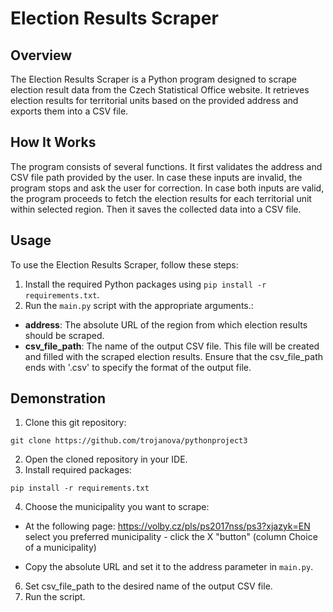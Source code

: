 # Election Results Scraper

## Overview
The Election Results Scraper is a Python program designed to scrape election result data from the Czech Statistical Office website. It retrieves election results for territorial units based on the provided address and exports them into a CSV file.

## How It Works
The program consists of several functions. It first validates the address and CSV file path provided by the user. In case these inputs are invalid, the program stops and ask the user for correction. In case both inputs are valid, the program proceeds to fetch the election results for each territorial unit within selected region. Then it saves the collected data into a CSV file.

## Usage
To use the Election Results Scraper, follow these steps:
1. Install the required Python packages using `pip install -r requirements.txt`.
3. Run the `main.py` script with the appropriate arguments.:
- **address**: The absolute URL of the region from which election results should be scraped.
- **csv_file_path**: The name of the output CSV file. This file will be created and filled with the scraped election results. Ensure that the csv_file_path ends with '.csv' to specify the format of the output file.

## Demonstration
1. Clone this git repository:
```
git clone https://github.com/trojanova/pythonproject3
```
2. Open the cloned repository in your IDE.
3. Install required packages:
```
pip install -r requirements.txt
```
4. Choose the municipality you want to scrape:
- At the following page: https://volby.cz/pls/ps2017nss/ps3?xjazyk=EN select you preferred municipality - click the X "button" (column Choice of a municipality)

- Copy the absolute URL and set it to the address parameter in `main.py`.
6. Set csv_file_path to the desired name of the output CSV file.
7. Run the script.
